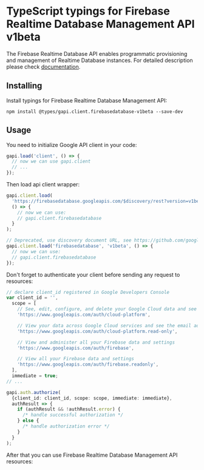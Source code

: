 # TypeScript typings for Firebase Realtime Database Management API v1beta

The Firebase Realtime Database API enables programmatic provisioning and management of Realtime Database instances.
For detailed description please check [documentation](https://firebase.google.com/docs/reference/rest/database/database-management/rest/).

## Installing

Install typings for Firebase Realtime Database Management API:

```
npm install @types/gapi.client.firebasedatabase-v1beta --save-dev
```

## Usage

You need to initialize Google API client in your code:

```typescript
gapi.load('client', () => {
  // now we can use gapi.client
  // ...
});
```

Then load api client wrapper:

```typescript
gapi.client.load(
  'https://firebasedatabase.googleapis.com/$discovery/rest?version=v1beta',
  () => {
    // now we can use:
    // gapi.client.firebasedatabase
  }
);
```

```typescript
// Deprecated, use discovery document URL, see https://github.com/google/google-api-javascript-client/blob/master/docs/reference.md#----gapiclientloadname----version----callback--
gapi.client.load('firebasedatabase', 'v1beta', () => {
  // now we can use:
  // gapi.client.firebasedatabase
});
```

Don't forget to authenticate your client before sending any request to resources:

```typescript
// declare client_id registered in Google Developers Console
var client_id = '',
  scope = [
    // See, edit, configure, and delete your Google Cloud data and see the email address for your Google Account.
    'https://www.googleapis.com/auth/cloud-platform',

    // View your data across Google Cloud services and see the email address of your Google Account
    'https://www.googleapis.com/auth/cloud-platform.read-only',

    // View and administer all your Firebase data and settings
    'https://www.googleapis.com/auth/firebase',

    // View all your Firebase data and settings
    'https://www.googleapis.com/auth/firebase.readonly',
  ],
  immediate = true;
// ...

gapi.auth.authorize(
  {client_id: client_id, scope: scope, immediate: immediate},
  authResult => {
    if (authResult && !authResult.error) {
      /* handle successful authorization */
    } else {
      /* handle authorization error */
    }
  }
);
```

After that you can use Firebase Realtime Database Management API resources: <!-- TODO: make this work for multiple namespaces -->

```typescript

```
